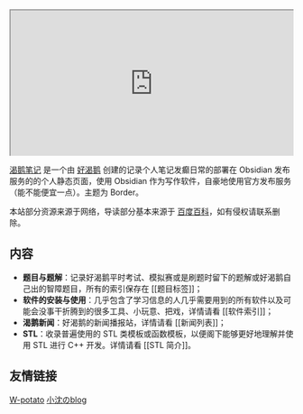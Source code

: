 <div style=" width: 100%; height:260;overflow: hidden; "><iframe src="https://widget.pkmer.cn/free/CartoonCountdown?user=77768072-5382-45af-bdc5-c5278e037e72&input-text=%E4%BB%8A%E5%B9%B4%E5%89%A9%E4%BD%99&theme-color=%23B4D1F7FF&date-picker=1735660740000&theme=%E9%BB%98%E8%AE%A4&select-theme=Default" allow="fullscreen" style=" height: 100%; width: 100%;"></iframe></div>


[渴鹅笔记](https://publish.obsidian.md/haokee-note/) 是一个由 [好渴鹅](https://www.luogu.com.cn/user/661980) 创建的记录个人笔记发癫日常的部署在 Obsidian 发布服务的的个人静态页面，使用 Obsidian 作为写作软件，自豪地使用官方发布服务（能不能便宜一点）。主题为 Border。

本站部分资源来源于网络，导读部分基本来源于 [百度百科](https://baike.baidu.com/)，如有侵权请联系删除。

## 内容

- **题目与题解**：记录好渴鹅平时考试、模拟赛或是刷题时留下的题解或好渴鹅自己出的智障题目，所有的索引保存在 [[题目标签]]；
- **软件的安装与使用**：几乎包含了学习信息的人几乎需要用到的所有软件以及可能会没事干折腾到的很多工具、小玩意、把戏，详情请看 [[软件索引]]；
- **渴鹅新闻**：好渴鹅的新闻播报站，详情请看 [[新闻列表]]；
- **STL**：收录普遍使用的 STL 类模板或函数模板，以便阁下能够更好地理解并使用 STL 进行 C++ 开发。详情请看 [[STL 简介]]。

## 友情链接

[W-potato](https://www.cnblogs.com/GenesisCrystal) [小沈のblog](https://publish.obsidian.md/xiaoshen-blog)